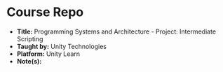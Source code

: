 # Course Repo

- **Title:** Programming Systems and Architecture - Project: Intermediate Scripting
- **Taught by:** Unity Technologies
- **Platform:** Unity Learn
- **Note(s):**
